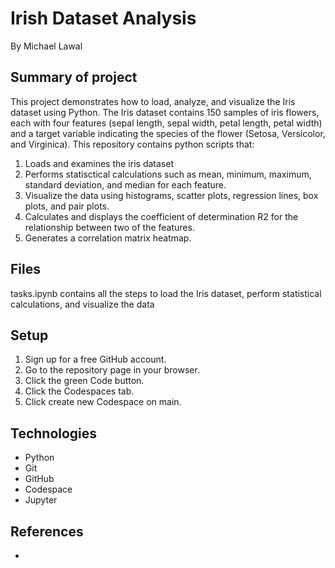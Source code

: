 # Irish Dataset Analysis

By Michael Lawal

## Summary of project
This project demonstrates how to load, analyze, and visualize the Iris dataset using Python. The Iris dataset contains 150 samples of iris flowers, each with four features (sepal length, sepal width, petal length, petal width) and a target variable indicating the species of the flower (Setosa, Versicolor, and Virginica).
This repository contains python scripts that:
1. Loads and examines the iris dataset
2. Performs statisctical calculations such as mean, minimum, maximum, standard deviation, and median for each feature.
3. Visualize the data using histograms, scatter plots, regression lines, box plots, and pair plots.
4. Calculates and displays the coefficient of determination R2 for the relationship between two of the features.
5. Generates a correlation matrix heatmap.

## Files
tasks.ipynb contains all the steps to load the Iris dataset, perform statistical calculations, and visualize the data

## Setup

1. Sign up for a free GitHub account.
2. Go to the repository page in your browser.
3. Click the green Code button.
4. Click the Codespaces tab.
5. Click create new Codespace on main.

## Technologies

- Python
- Git
- GitHub
- Codespace
- Jupyter

## References
- 
